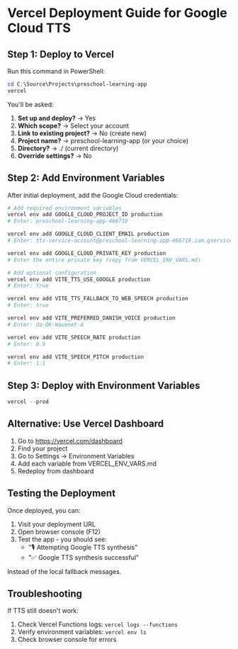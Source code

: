# Vercel Deployment Guide for Google Cloud TTS

## Step 1: Deploy to Vercel

Run this command in PowerShell:

```powershell
cd C:\Source\Projects\preschool-learning-app
vercel
```

You'll be asked:
1. **Set up and deploy?** → Yes
2. **Which scope?** → Select your account
3. **Link to existing project?** → No (create new)
4. **Project name?** → preschool-learning-app (or your choice)
5. **Directory?** → ./ (current directory)
6. **Override settings?** → No

## Step 2: Add Environment Variables

After initial deployment, add the Google Cloud credentials:

```powershell
# Add required environment variables
vercel env add GOOGLE_CLOUD_PROJECT_ID production
# Enter: preschool-learning-app-466719

vercel env add GOOGLE_CLOUD_CLIENT_EMAIL production
# Enter: tts-service-account@preschool-learning-app-466719.iam.gserviceaccount.com

vercel env add GOOGLE_CLOUD_PRIVATE_KEY production
# Enter the entire private key (copy from VERCEL_ENV_VARS.md)

# Add optional configuration
vercel env add VITE_TTS_USE_GOOGLE production
# Enter: true

vercel env add VITE_TTS_FALLBACK_TO_WEB_SPEECH production
# Enter: true

vercel env add VITE_PREFERRED_DANISH_VOICE production
# Enter: da-DK-Wavenet-A

vercel env add VITE_SPEECH_RATE production
# Enter: 0.9

vercel env add VITE_SPEECH_PITCH production
# Enter: 1.1
```

## Step 3: Deploy with Environment Variables

```powershell
vercel --prod
```

## Alternative: Use Vercel Dashboard

1. Go to https://vercel.com/dashboard
2. Find your project
3. Go to Settings → Environment Variables
4. Add each variable from VERCEL_ENV_VARS.md
5. Redeploy from dashboard

## Testing the Deployment

Once deployed, you can:
1. Visit your deployment URL
2. Open browser console (F12)
3. Test the app - you should see:
   - "🎙️ Attempting Google TTS synthesis"
   - "✅ Google TTS synthesis successful"

Instead of the local fallback messages.

## Troubleshooting

If TTS still doesn't work:
1. Check Vercel Functions logs: `vercel logs --functions`
2. Verify environment variables: `vercel env ls`
3. Check browser console for errors